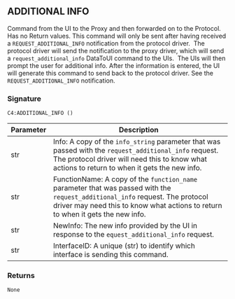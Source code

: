 ## ADDITIONAL INFO

Command from the UI to the Proxy and then forwarded on to the Protocol. Has no Return values. This command will only be sent after having received a `REQUEST_ADDITIONAL_INFO` notification from the protocol driver.  The protocol driver will send the notification to the proxy driver, which will send a `request_additional_info` DataToUI command to the UIs.  The UIs will then prompt the user for additional info. After the information is entered, the UI will generate this command to send back to the protocol driver. See the `REQUEST_ADDITIONAL_INFO` notification.


### Signature

`C4:ADDITIONAL_INFO ()`


| Parameter | Description |
| --- | --- |
| str | Info: A copy of the `info_string` parameter that was passed with the `request_additional_info` request. The protocol driver will need this to know what actions to return to when it gets the new info. |
| str | FunctionName:  A copy of the `function_name` parameter that was passed with the `request_additional_info` request. The protocol driver may need this to know what actions to return to when it gets the new info. |
| str | NewInfo: The new info provided by the UI in response to the `equest_additional_info` request. |
| str | InterfaceID: A unique (str) to identify which interface is sending this command. |


### Returns

`None`

